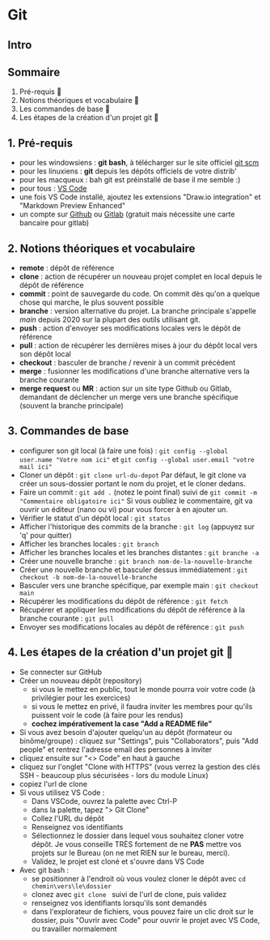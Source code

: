 # Git


## Intro

## Sommaire

  1. Pré-requis 🏫
  2. Notions théoriques et vocabulaire 🏫
  3. Les commandes de base 🏫
  4. Les étapes de la création d'un projet git 🏫

## 1. Pré-requis

  * pour les windowsiens : **git bash**, à télécharger sur le site officiel [git scm](https://git-scm.org)
  * pour les linuxiens : **git** depuis les dépôts officiels de votre distrib'
  * pour les macqueux : bah git est préinstallé de base il me semble :)
  * pour tous : [VS Code](https://code.visualstudio.com)
  * une fois VS Code installé, ajoutez les extensions "Draw.io integration" et "Markdown Preview Enhanced"
  * un compte sur [Github](https://github.com) ou [Gitlab](https://gitlab.com) (gratuit mais nécessite une carte bancaire pour gitlab)

## 2. Notions théoriques et vocabulaire

  * **remote** : dépôt de référence
  * **clone** : action de récupérer un nouveau projet complet en local depuis le dépôt de référence
  * **commit** : point de sauvegarde du code. On commit dès qu'on a quelque chose qui marche, le plus souvent possible
  * **branche** : version alternative du projet. La branche principale s'appelle *main* depuis 2020 sur la plupart des outils utilisant git.
  * **push** : action d'envoyer ses modifications locales vers le dépôt de référence
  * **pull** : action de récupérer les dernières mises à jour du dépôt local vers son dépôt local
  * **checkout** : basculer de branche / revenir à un commit précédent
  * **merge** : fusionner les modifications d'une branche alternative vers la branche courante
  * **merge request** ou **MR** : action sur un site type Github ou Gitlab, demandant de déclencher un merge vers une branche spécifique (souvent la branche principale)

## 3. Commandes de base

  * configurer son git local (à faire une fois) : `git config --global user.name "Votre nom ici"` et `git config --global user.email "votre mail ici"`
  * Cloner un dépôt : `git clone url-du-depot` Par défaut, le git clone va créer un sous-dossier portant le nom du projet, et le cloner dedans.
  * Faire un commit : `git add .` (notez le point final) suivi de `git commit -m "Commentaire obligatoire ici"` Si vous oubliez le commentaire, git va ouvrir un éditeur (nano ou vi) pour vous forcer à en ajouter un.
  * Vérifier le statut d'un dépôt local : `git status`
  * Afficher l'historique des commits de la branche : `git log` (appuyez sur 'q' pour quitter)
  * Afficher les branches locales : `git branch`
  * Afficher les branches locales et les branches distantes : `git branche -a`
  * Créer une nouvelle branche : `git branch nom-de-la-nouvelle-branche`
  * Créer une nouvelle branche et basculer dessus immédiatement : `git checkout -b nom-de-la-nouvelle-branche`
  * Basculer vers une branche spécifique, par exemple main : `git checkout main`
  * Récupérer les modifications du dépôt de référence : `git fetch`
  * Récupérer et appliquer les modifications du dépôt de référence à la branche courante : `git pull`
  * Envoyer ses modifications locales au dépôt de référence : `git push`

## 4. Les étapes de la création d'un projet git 🏫

  * Se connecter sur GitHub
  * Créer un nouveau dépôt (repository)
    * si vous le mettez en public, tout le monde pourra voir votre code (à privilégier pour les exercices)
    * si vous le mettez en privé, il faudra inviter les membres pour qu'ils puissent voir le code (à faire pour les rendus)
    * **cochez impérativement la case "Add a README file"**
  * Si vous avez besoin d'ajouter quelqu'un au dépôt (formateur ou binôme/groupe) : cliquez sur "Settings", puis "Collaborators", puis "Add people" et rentrez l'adresse email des personnes à inviter
  * cliquez ensuite sur "<> Code" en haut à gauche
  * cliquez sur l'onglet "Clone with HTTPS" (vous verrez la gestion des clés SSH - beaucoup plus sécurisées - lors du module Linux)
  * copiez l'url de clone
  * Si vous utilisez VS Code : 
    * Dans VSCode, ouvrez la palette avec Ctrl-P
    * dans la palette, tapez "> Git Clone"
    * Collez l'URL du dépôt
    * Renseignez vos identifiants
    * Sélectionnez le dossier dans lequel vous souhaitez cloner votre dépôt. Je vous conseille TRÈS fortement de ne **PAS** mettre vos projets sur le Bureau (on ne met RIEN sur le bureau, merci).
    * Validez, le projet est cloné et s'ouvre dans VS Code
  * Avec git bash : 
    * se positionner à l'endroit où vous voulez cloner le dépôt avec `cd chemin\vers\le\dossier`
    * clonez avec `git clone ` suivi de l'url de clone, puis validez
    * renseignez vos identifiants lorsqu'ils sont demandés
    * dans l'explorateur de fichiers, vous pouvez faire un clic droit sur le dossier, puis "Ouvrir avec Code" pour ouvrir le projet avec VS Code, ou travailler normalement